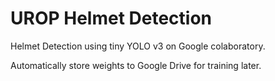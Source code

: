 # UROP Helmet Detection
Helmet Detection using tiny YOLO v3 on Google colaboratory.

Automatically store weights to Google Drive for training later.
